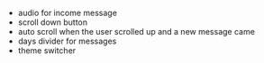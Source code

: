 - audio for income message
- scroll down button
- auto scroll when the user scrolled up and a new message came
- days divider for messages
- theme switcher
  <!-- - logout button -->
  <!-- - time for messages -->
